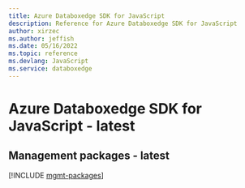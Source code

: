 ```yaml
---
title: Azure Databoxedge SDK for JavaScript
description: Reference for Azure Databoxedge SDK for JavaScript
author: xirzec
ms.author: jeffish
ms.date: 05/16/2022
ms.topic: reference
ms.devlang: JavaScript
ms.service: databoxedge
---
```

# Azure Databoxedge SDK for JavaScript - latest
## Management packages - latest
[!INCLUDE [mgmt-packages](databoxedge-mgmt-index.md)]
